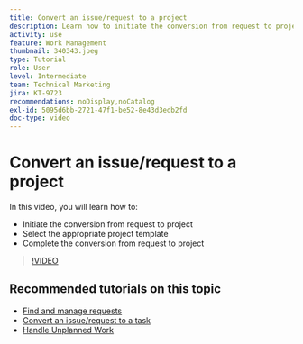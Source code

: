 ```yaml
---
title: Convert an issue/request to a project
description: Learn how to initiate the conversion from request to project, select the appropriate project template, and complete the conversion.
activity: use
feature: Work Management
thumbnail: 340343.jpeg
type: Tutorial
role: User
level: Intermediate
team: Technical Marketing
jira: KT-9723
recommendations: noDisplay,noCatalog
exl-id: 5095d6bb-2721-47f1-be52-8e43d3edb2fd
doc-type: video
---
```

# Convert an issue/request to a project

In this video, you will learn how to:

* Initiate the conversion from request to project
* Select the appropriate project template
* Complete the conversion from request to project

>[!VIDEO](https://video.tv.adobe.com/v/340343/?quality=12&learn=on)


## Recommended tutorials on this topic

* [Find and manage requests](/help/manage-work/issues-requests/find-requests.md)
* [Convert an issue/request to a task](/help/manage-work/issues-requests/convert-issues-to-other-work-items.md)
* [Handle Unplanned Work](/help/manage-work/issues-requests/handle-unplanned-work.md)

